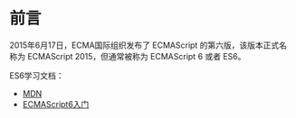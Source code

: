 # 前言

2015年6月17日，ECMA国际组织发布了 ECMAScript 的第六版，该版本正式名称为 ECMAScript 2015，但通常被称为 ECMAScript 6 或者 ES6。

ES6学习文档：

* [MDN](https://developer.mozilla.org/zh-CN/)
* [ECMAScript6入门](https://es6.ruanyifeng.com/)